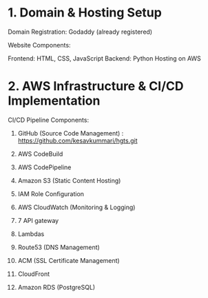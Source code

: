 # 1. Domain & Hosting Setup
Domain Registration: Godaddy (already registered)

Website Components:

Frontend: HTML, CSS, JavaScript
Backend: Python
Hosting on AWS

# 2. AWS Infrastructure & CI/CD Implementation

CI/CD Pipeline Components:

1. GitHub (Source Code Management) : https://github.com/kesavkummari/hgts.git

2. AWS CodeBuild 

3. AWS CodePipeline  

4. Amazon S3 (Static Content Hosting)

5. IAM Role Configuration

6. AWS CloudWatch (Monitoring & Logging)

7. 7 API gateway

8. Lambdas

9. Route53 (DNS Management)

10. ACM (SSL Certificate Management)

11. CloudFront

12. Amazon RDS (PostgreSQL)
